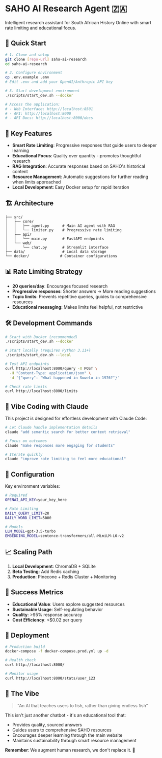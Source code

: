 # SAHO AI Research Agent 🇿🇦

Intelligent research assistant for South African History Online with smart rate limiting and educational focus.

## 🚀 Quick Start

```bash
# 1. Clone and setup
git clone [repo-url] saho-ai-research
cd saho-ai-research

# 2. Configure environment
cp .env.example .env
# Edit .env and add your OpenAI/Anthropic API key

# 3. Start development environment
./scripts/start_dev.sh --docker

# Access the application:
# - Web Interface: http://localhost:8501
# - API: http://localhost:8000
# - API Docs: http://localhost:8000/docs
```

## 🎯 Key Features

- **Smart Rate Limiting**: Progressive responses that guide users to deeper learning
- **Educational Focus**: Quality over quantity - promotes thoughtful research
- **RAG Integration**: Accurate responses based on SAHO's historical content
- **Resource Management**: Automatic suggestions for further reading when limits approached
- **Local Development**: Easy Docker setup for rapid iteration

## 🏗️ Architecture

```
├── src/
│   ├── core/
│   │   ├── agent.py      # Main AI agent with RAG
│   │   └── limiter.py    # Progressive rate limiting
│   ├── api/
│   │   └── main.py       # FastAPI endpoints
│   └── web/
│       └── chat.py       # Streamlit interface
├── data/                 # Local data storage
└── docker/              # Container configurations
```

## 📊 Rate Limiting Strategy

- **20 queries/day**: Encourages focused research
- **Progressive responses**: Shorter answers → More reading suggestions
- **Topic limits**: Prevents repetitive queries, guides to comprehensive resources
- **Educational messaging**: Makes limits feel helpful, not restrictive

## 🛠️ Development Commands

```bash
# Start with Docker (recommended)
./scripts/start_dev.sh --docker

# Start locally (requires Python 3.11+)
./scripts/start_dev.sh --local

# Test API endpoints
curl http://localhost:8000/query -X POST \
  -H "Content-Type: application/json" \
  -d '{"query": "What happened in Soweto in 1976?"}'

# Check rate limits
curl http://localhost:8000/limits
```

## 🎨 Vibe Coding with Claude

This project is designed for effortless development with Claude Code:

```bash
# Let Claude handle implementation details
claude "add semantic search for better context retrieval"

# Focus on outcomes
claude "make responses more engaging for students"

# Iterate quickly
claude "improve rate limiting to feel more educational"
```

## 🔧 Configuration

Key environment variables:

```bash
# Required
OPENAI_API_KEY=your_key_here

# Rate Limiting
DAILY_QUERY_LIMIT=20
DAILY_WORD_LIMIT=5000

# Models
LLM_MODEL=gpt-3.5-turbo
EMBEDDING_MODEL=sentence-transformers/all-MiniLM-L6-v2
```

## 📈 Scaling Path

1. **Local Development**: ChromaDB + SQLite
2. **Beta Testing**: Add Redis caching
3. **Production**: Pinecone + Redis Cluster + Monitoring

## 🎯 Success Metrics

- **Educational Value**: Users explore suggested resources
- **Sustainable Usage**: Self-regulating behavior
- **Quality**: >95% response accuracy
- **Cost Efficiency**: <$0.02 per query

## 🚀 Deployment

```bash
# Production build
docker-compose -f docker-compose.prod.yml up -d

# Health check
curl http://localhost:8000/

# Monitor usage
curl http://localhost:8000/stats/user_123
```

## 🎵 The Vibe

> "An AI that teaches users to fish, rather than giving endless fish"

This isn't just another chatbot - it's an educational tool that:
- Provides quality, sourced answers
- Guides users to comprehensive SAHO resources  
- Encourages deeper learning through the main website
- Maintains sustainability through smart resource management

**Remember**: We augment human research, we don't replace it. 🚀